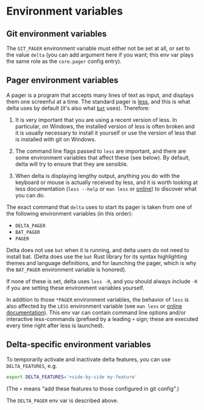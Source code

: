 # Environment variables

## Git environment variables

The `GIT_PAGER` environment variable must either not be set at all, or set to the value `delta` (you can add argument here if you want; this env var plays the same role as the `core.pager` config entry).

## Pager environment variables

A pager is a program that accepts many lines of text as input, and displays them one screenful at a time.
The standard pager is [less](https://linux.die.net/man/1/less), and this is what delta uses by default (it's also what [`bat`](https://github.com/sharkdp/bat) uses).
Therefore:

1. It is very important that you are using a recent version of less. In particular, on Windows, the installed version of less is often broken and it is usually necessary to install it yourself or use the version of less that is installed with git on Windows.

2. The command line flags passed to `less` are important, and there are some environment variables that affect these (see below). By default, delta will try to ensure that they are sensible.

3. When delta is displaying lengthy output, anything you do with the keyboard or mouse is actually received by less, and it is worth looking at less documentation (`less --help` or `man less` or [online](https://linux.die.net/man/1/less)) to discover what you can do.

The exact command that `delta` uses to start its pager is taken from one of the following environment variables (in this order):

- `DELTA_PAGER`
- `BAT_PAGER`
- `PAGER`

Delta does not use `bat` when it is running, and delta users do not need to
install bat. (Delta does use the `bat` Rust library for its syntax highlighting
themes and language definitions, and for launching the pager, which is why the
`BAT_PAGER` environment variable is honored).

If none of these is set, delta uses `less -R`, and you should always include `-R` if you are setting these environment variables yourself.

In addition to those `*PAGER` environment variables, the behavior of `less` is also affected by the `LESS` environment variable (see `man less` or [online documentation](https://linux.die.net/man/1/less)). This env var can contain command line options and/or interactive less-commands (prefixed by a leading `+` sign; these are executed every time right after less is launched).

## Delta-specific environment variables

To temporarily activate and inactivate delta features, you can use `DELTA_FEATURES`, e.g.

```sh
export DELTA_FEATURES='+side-by-side my-feature'
```

(The `+` means "add these features to those configured in git config".)

The `DELTA_PAGER` env var is described above.

